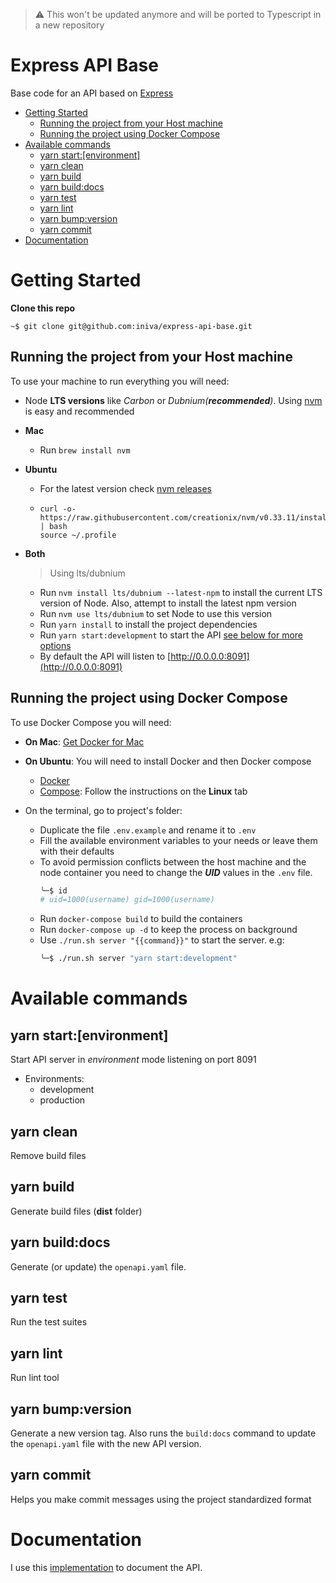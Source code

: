 > :warning: This won't be updated anymore and will be ported to Typescript in a new repository

# Express API Base <!-- omit in toc -->
Base code for an API based on [Express](https://expressjs.com/)

- [Getting Started](#getting-started)
  - [Running the project from your Host machine](#running-the-project-from-your-host-machine)
  - [Running the project using Docker Compose](#running-the-project-using-docker-compose)
- [Available commands](#available-commands)
  - [yarn start:[environment]](#yarn-startenvironment)
  - [yarn clean](#yarn-clean)
  - [yarn build](#yarn-build)
  - [yarn build:docs](#yarn-builddocs)
  - [yarn test](#yarn-test)
  - [yarn lint](#yarn-lint)
  - [yarn bump:version](#yarn-bumpversion)
  - [yarn commit](#yarn-commit)
- [Documentation](#documentation)

# Getting Started
**Clone this repo**
```
~$ git clone git@github.com:iniva/express-api-base.git
```

## Running the project from your Host machine
To use your machine to run everything you will need:
* Node **LTS versions** like _Carbon_ or _Dubnium(**recommended**)_. Using [nvm](https://github.com/creationix/nvm) is easy and recommended
* **Mac**
    * Run `brew install nvm`
* **Ubuntu**
    * For the latest version check [nvm releases](https://github.com/creationix/nvm/releases)
    *   ```
        curl -o- https://raw.githubusercontent.com/creationix/nvm/v0.33.11/install.sh | bash
        source ~/.profile
        ```
* **Both**
    > Using lts/dubnium

    * Run `nvm install lts/dubnium --latest-npm` to install the current LTS version of Node. Also, attempt to install the latest npm version
    * Run `nvm use lts/dubnium` to set Node to use this version
    * Run `yarn install` to install the project dependencies
    * Run `yarn start:development` to start the API [see below for more options](#available-commands)
    * By default the API will listen to [http://0.0.0.0:8091](http://0.0.0.0:8091)

## Running the project using Docker Compose
To use Docker Compose you will need:
* **On Mac**: [Get Docker for Mac](https://docs.docker.com/docker-for-mac/install/)
* **On Ubuntu**: You will need to install Docker and then Docker compose
    * [Docker](https://docs.docker.com/install/linux/docker-ce/ubuntu/#install-docker-ce)
    * [Compose](https://docs.docker.com/compose/install/#install-compose):
    Follow the instructions on the **Linux** tab

* On the terminal, go to project's folder:
    * Duplicate the file `.env.example` and rename it to `.env`
    * Fill the available environment variables to your needs or leave them with their defaults
    * To avoid permission conflicts between the host machine and the node container you need to change the **_UID_** values in the `.env` file.
        ```bash
        ╰─$ id
        # uid=1000(username) gid=1000(username)
        ```
    * Run `docker-compose build` to build the containers
    * Run `docker-compose up -d` to keep the process on background
    * Use `./run.sh server "{{command}}"` to start the server. e.g:
        ```bash
        ╰─$ ./run.sh server "yarn start:development"
        ```


# Available commands

## yarn start:[environment]
Start API server in _environment_ mode listening on port 8091
* Environments:
  * development
  * production

## yarn clean
Remove build files

## yarn build
Generate build files (**dist** folder)

## yarn build:docs
Generate (or update) the `openapi.yaml` file.

## yarn test
Run the test suites

## yarn lint
Run lint tool

## yarn bump:version
Generate a new version tag. Also runs the `build:docs` command to update the `openapi.yaml` file with the new API version.

## yarn commit
Helps you make commit messages using the project standardized format

# Documentation
I use this [implementation](https://github.com/iniva/modular-openapi-docs-boilerplate) to document the API.
